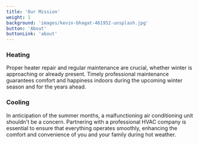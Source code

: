 ```yaml
---
title: 'Our Mission'
weight: 1
background: 'images/kevin-bhagat-461952-unsplash.jpg'
button: 'About'
buttonLink: 'about'
---
```


### Heating
Proper heater repair and regular maintenance are crucial, whether winter is approaching or already present. Timely professional maintenance guarantees comfort and happiness indoors during the upcoming winter season and for the years ahead.

### Cooling
In anticipation of the summer months, a malfunctioning air conditioning unit shouldn't be a concern. Partnering with a professional HVAC company is essential to ensure that everything operates smoothly, enhancing the comfort and convenience of you and your family during hot weather.
